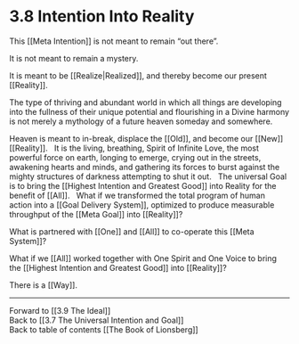 # 3.8 Intention Into Reality 
This [[Meta Intention]] is not meant to remain “out there”.

It is not meant to remain a mystery.  

It is meant to be [[Realize|Realized]], and thereby become our present [[Reality]]. 

The type of thriving and abundant world in which all things are developing into the fullness of their unique potential and flourishing in a Divine harmony is not merely a mythology of a future heaven someday and somewhere. 

Heaven is meant to in-break, displace the [[Old]], and become our [[New]] [[Reality]]. 
 
It is the living, breathing, Spirit of Infinite Love, the most powerful force on earth, longing to emerge, crying out in the streets, awakening hearts and minds, and gathering its forces to burst against the mighty structures of darkness attempting to shut it out.
 
The universal Goal is to bring the [[Highest Intention and Greatest Good]] into Reality for the benefit of [[All]]. 
 
What if we transformed the total program of human action into a [[Goal Delivery System]], optimized to produce measurable throughput of the [[Meta Goal]] into [[Reality]]?  

What is partnered with [[One]] and [[All]] to co-operate this [[Meta System]]? 

What if we [[All]] worked together with One Spirit and One Voice to bring the [[Highest Intention and Greatest Good]] into [[Reality]]? 

There is a [[Way]]. 

___

Forward to [[3.9 The Ideal]]  
Back to [[3.7 The Universal Intention and Goal]]  
Back to table of contents [[The Book of Lionsberg]]  